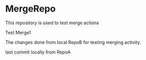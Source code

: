 # MergeRepo

This repository is used to test merge actions

Test Merge1

The changes done from local RepoB for testing merging activity.


last commit locally from RepoA

